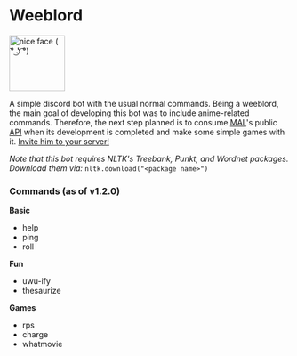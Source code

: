# Weeblord
<img src="https://cdn.discordapp.com/attachments/625670917263196174/625680239833382913/wow.jpg" width="100" title="nice face ( ͡° ͜ʖ ͡°)" />

A simple discord bot with the usual normal commands. Being a weeblord, the main goal of developing this bot was to include anime-related commands. Therefore, the next step planned is to consume [MAL](https://myanimelist.net/)'s public [API](https://myanimelist.net/forum/?topicid=1804432) when its development is completed and make some simple games with it. [Invite him to your server!](https://discordapp.com/api/oauth2/authorize?client_id=614361547162255381&permissions=0&scope=bot)

*Note that this bot requires NLTK's Treebank, Punkt, and Wordnet packages. Download them via:* ```nltk.download("<package name>")```

### Commands (as of v1.2.0)
**Basic**
- help
- ping
- roll

**Fun**
- uwu-ify
- thesaurize

**Games**
- rps
- charge
- whatmovie